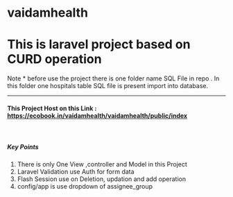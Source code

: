 # vaidamhealth
<h1>
This is laravel project based on CURD operation 
</h1>
Note * before use the project there is one folder name SQL File in repo . In this folder one hospitals table SQL file is present import into database.
<hr>
<h4>
<b>This Project Host on this Link : </b><a href="https://ecobook.in/vaidamhealth/vaidamhealth/public/index">https://ecobook.in/vaidamhealth/vaidamhealth/public/index</a>
</h4>
<br>

<h5>Key Points</h5>
<ol>
    <li>There is only One View ,controller and Model in this Project</li>
    <li>Laravel Validation use Auth for form data </li>
    <li>Flash Session use on Deletion, updation and add operation</li>
    <li>config/app is use dropdown of assignee_group </li>
<ol>
